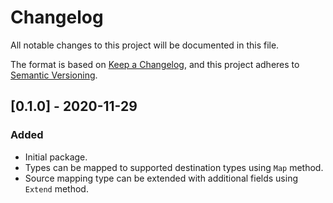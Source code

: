 # Changelog
All notable changes to this project will be documented in this file.

The format is based on [Keep a Changelog](https://keepachangelog.com/en/1.0.0/),
and this project adheres to [Semantic Versioning](https://semver.org/spec/v2.0.0.html).

## [0.1.0] - 2020-11-29
### Added
- Initial package.
- Types can be mapped to supported destination types using `Map` method.
- Source mapping type can be extended with additional fields using `Extend` method.